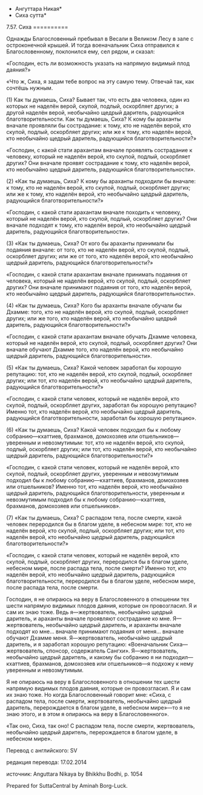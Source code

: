 * Ангуттара Никая*
* Сиха сутта*

7\.57\. Сиха
\=\=\=\=\=\=\=\=\=\=

Однажды Благословенный пребывал в Весали в Великом Лесу в зале с остроконечной крышей\. И тогда военачальник Сиха отправился к Благословенному, поклонился ему, сел рядом, и сказал:

«Господин, есть ли возможность указать на напрямую видимый плод даяния?»

«Что ж, Сиха, я задам тебе вопрос на эту самую тему\. Отвечай так, как сочтёшь нужным\.

\(1\) Как ты думаешь, Сиха? Бывает так, что есть два человека, один из которых не наделён верой, скупой, подлый, оскорбляет других; а другой наделён верой, необычайно щедрый даритель, радующийся благотворительности\. Как ты думаешь, Сиха? К кому бы араханты вначале проявляли бы сострадание: к тому, кто не наделён верой, кто скупой, подлый, оскорбляет других; или же к тому, кто наделён верой, кто необычайно щедрый даритель, радующийся благотворительности?»

«Господин, с какой стати арахантам вначале проявлять сострадание к человеку, который не наделён верой, кто скупой, подлый, оскорбляет других? Они вначале проявят сострадание к тому, кто наделён верой, кто необычайно щедрый даритель, радующийся благотворительности»\.

\(2\) «Как ты думаешь, Сиха? К кому бы араханты подходили бы вначале: к тому, кто не наделён верой, кто скупой, подлый, оскорбляет других; или же к тому, кто наделён верой, кто необычайно щедрый даритель, радующийся благотворительности?»

«Господин, с какой стати арахантам вначале походить к человеку, который не наделён верой, кто скупой, подлый, оскорбляет других? Они вначале подходят к тому, кто наделён верой, кто необычайно щедрый даритель, радующийся благотворительности»\.

\(3\) «Как ты думаешь, Сиха? От кого бы араханты принимали бы подаяния вначале: от того, кто не наделён верой, кто скупой, подлый, оскорбляет других; или же от того, кто наделён верой, кто необычайно щедрый даритель, радующийся благотворительности?»

«Господин, с какой стати арахантам вначале принимать подаяния от человека, который не наделён верой, кто скупой, подлый, оскорбляет других? Они вначале принимают подаяния от того, кто наделён верой, кто необычайно щедрый даритель, радующийся благотворительности»\.

\(4\) «Как ты думаешь, Сиха? Кого бы араханты вначале обучали бы Дхамме: того, кто не наделён верой, кто скупой, подлый, оскорбляет других; или же того, кто наделён верой, кто необычайно щедрый даритель, радующийся благотворительности?»

«Господин, с какой стати арахантам вначале обучать Дхамме человека, который не наделён верой, кто скупой, подлый, оскорбляет других? Они вначале обучают Дхамме того, кто наделён верой, кто необычайно щедрый даритель, радующийся благотворительности»\.

\(5\) «Как ты думаешь, Сиха? Какой человек заработал бы хорошую репутацию: тот, кто не наделён верой, кто скупой, подлый, оскорбляет других; или тот, кто наделён верой, кто необычайно щедрый даритель, радующийся благотворительности?»

«Господин, с какой стати человек, который не наделён верой, кто скупой, подлый, оскорбляет других, заработал бы хорошую репутацию? Именно тот, кто наделён верой, кто необычайно щедрый даритель, радующийся благотворительности, заработал бы хорошую репутацию»\.

\(6\) «Как ты думаешь, Сиха? Какой человек подходил бы к любому собранию—кхаттиев, брахманов, домохозяев или отшельников—уверенным и невозмутимым: тот, кто не наделён верой, кто скупой, подлый, оскорбляет других; или тот, кто наделён верой, кто необычайно щедрый даритель, радующийся благотворительности?»

«Господин, с какой стати человек, который не наделён верой, кто скупой, подлый, оскорбляет других, уверенным и невозмутимым подходил бы к любому собранию—кхаттиев, брахманов, домохозяев или отшельников? Именно тот, кто наделён верой, кто необычайно щедрый даритель, радующийся благотворительности, уверенным и невозмутимым подходил бы к любому собранию—кхаттиев, брахманов, домохозяев или отшельников»\.

\(7\) «Как ты думаешь, Сиха? С распадом тела, после смерти, какой человек переродился бы в благом уделе, в небесном мире: тот, кто не наделён верой, кто скупой, подлый, оскорбляет других; или тот, кто наделён верой, кто необычайно щедрый даритель, радующийся благотворительности?»

«Господин, с какой стати человек, который не наделён верой, кто скупой, подлый, оскорбляет других, переродился бы в благом уделе, небесном мире, после распада тела, после смерти? Именно тот, кто наделён верой, кто необычайно щедрый даритель, радующийся благотворительности, переродился бы в благом уделе, небесном мире, после распада тела, после смерти\.

Господин, я не опираюсь на веру в Благословенного в отношении тех шести напрямую видимых плодов даяния, которые он провозгласил\. Я и сам их знаю тоже\. Ведь я—жертвователь, необычайно щедрый даритель, и араханты вначале проявляют сострадание ко мне\. Я—жертвователь, необычайно щедрый даритель, и араханты вначале подходят ко мне… вначале принимают подаяния от меня… вначале обучают Дхамме меня\. Я—жертвователь, необычайно щедрый даритель, и я заработал хорошую репутацию: «Военачальник Сиха—жертвователь, спонсор, содержатель Сангхи»\. Я—жертвователь, необычайно щедрый даритель, и какому бы собранию я ни подходил—кхаттиев, брахманов, домохозяев или отшельников—я подхожу к нему уверенным и невозмутимым\.

Я не опираюсь на веру в Благословенного в отношении тех шести напрямую видимых плодов даяния, которые он провозгласил\. Я и сам их знаю тоже\. Но когда Благословенный говорит мне: «Сиха, с распадом тела, после смерти, жертвователь, необычайно щедрый даритель, перерождается в благом уделе, в небесном мире»—то я не знаю этого, и в этом я опираюсь на веру в Благословенного»\.

«Так оно, Сиха, так оно\! С распадом тела, после смерти, жертвователь, необычайно щедрый даритель, перерождается в благом уделе, в небесном мире»\.

Перевод с английского: SV

редакция перевода: 17\.02\.2014

источник: Anguttara Nikaya by Bhikkhu Bodhi, p\. 1054

Prepared for SuttaCentral by Aminah Borg\-Luck\.